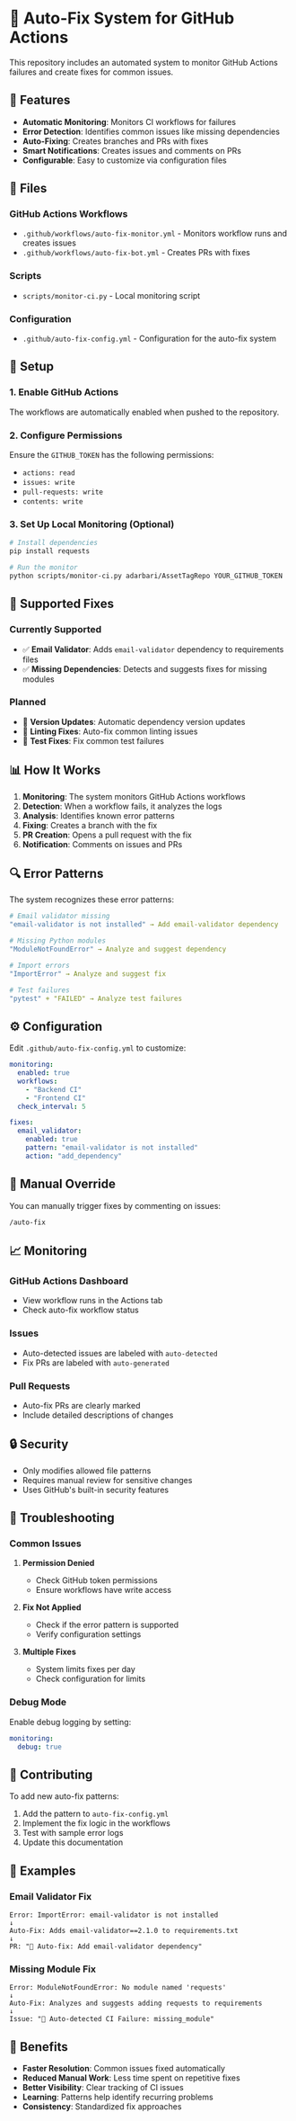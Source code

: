 # 🤖 Auto-Fix System for GitHub Actions

This repository includes an automated system to monitor GitHub Actions failures and create fixes for common issues.

## 🚀 Features

- **Automatic Monitoring**: Monitors CI workflows for failures
- **Error Detection**: Identifies common issues like missing dependencies
- **Auto-Fixing**: Creates branches and PRs with fixes
- **Smart Notifications**: Creates issues and comments on PRs
- **Configurable**: Easy to customize via configuration files

## 📁 Files

### GitHub Actions Workflows
- `.github/workflows/auto-fix-monitor.yml` - Monitors workflow runs and creates issues
- `.github/workflows/auto-fix-bot.yml` - Creates PRs with fixes

### Scripts
- `scripts/monitor-ci.py` - Local monitoring script

### Configuration
- `.github/auto-fix-config.yml` - Configuration for the auto-fix system

## 🔧 Setup

### 1. Enable GitHub Actions

The workflows are automatically enabled when pushed to the repository.

### 2. Configure Permissions

Ensure the `GITHUB_TOKEN` has the following permissions:
- `actions: read`
- `issues: write`
- `pull-requests: write`
- `contents: write`

### 3. Set Up Local Monitoring (Optional)

```bash
# Install dependencies
pip install requests

# Run the monitor
python scripts/monitor-ci.py adarbari/AssetTagRepo YOUR_GITHUB_TOKEN
```

## 🎯 Supported Fixes

### Currently Supported
- ✅ **Email Validator**: Adds `email-validator` dependency to requirements files
- ✅ **Missing Dependencies**: Detects and suggests fixes for missing modules

### Planned
- 🔄 **Version Updates**: Automatic dependency version updates
- 🔄 **Linting Fixes**: Auto-fix common linting issues
- 🔄 **Test Fixes**: Fix common test failures

## 📊 How It Works

1. **Monitoring**: The system monitors GitHub Actions workflows
2. **Detection**: When a workflow fails, it analyzes the logs
3. **Analysis**: Identifies known error patterns
4. **Fixing**: Creates a branch with the fix
5. **PR Creation**: Opens a pull request with the fix
6. **Notification**: Comments on issues and PRs

## 🔍 Error Patterns

The system recognizes these error patterns:

```yaml
# Email validator missing
"email-validator is not installed" → Add email-validator dependency

# Missing Python modules
"ModuleNotFoundError" → Analyze and suggest dependency

# Import errors
"ImportError" → Analyze and suggest fix

# Test failures
"pytest" + "FAILED" → Analyze test failures
```

## ⚙️ Configuration

Edit `.github/auto-fix-config.yml` to customize:

```yaml
monitoring:
  enabled: true
  workflows:
    - "Backend CI"
    - "Frontend CI"
  check_interval: 5

fixes:
  email_validator:
    enabled: true
    pattern: "email-validator is not installed"
    action: "add_dependency"
```

## 🚨 Manual Override

You can manually trigger fixes by commenting on issues:

```
/auto-fix
```

## 📈 Monitoring

### GitHub Actions Dashboard
- View workflow runs in the Actions tab
- Check auto-fix workflow status

### Issues
- Auto-detected issues are labeled with `auto-detected`
- Fix PRs are labeled with `auto-generated`

### Pull Requests
- Auto-fix PRs are clearly marked
- Include detailed descriptions of changes

## 🔒 Security

- Only modifies allowed file patterns
- Requires manual review for sensitive changes
- Uses GitHub's built-in security features

## 🐛 Troubleshooting

### Common Issues

1. **Permission Denied**
   - Check GitHub token permissions
   - Ensure workflows have write access

2. **Fix Not Applied**
   - Check if the error pattern is supported
   - Verify configuration settings

3. **Multiple Fixes**
   - System limits fixes per day
   - Check configuration for limits

### Debug Mode

Enable debug logging by setting:
```yaml
monitoring:
  debug: true
```

## 🤝 Contributing

To add new auto-fix patterns:

1. Add the pattern to `auto-fix-config.yml`
2. Implement the fix logic in the workflows
3. Test with sample error logs
4. Update this documentation

## 📝 Examples

### Email Validator Fix
```
Error: ImportError: email-validator is not installed
↓
Auto-Fix: Adds email-validator==2.1.0 to requirements.txt
↓
PR: "🤖 Auto-fix: Add email-validator dependency"
```

### Missing Module Fix
```
Error: ModuleNotFoundError: No module named 'requests'
↓
Auto-Fix: Analyzes and suggests adding requests to requirements
↓
Issue: "🚨 Auto-detected CI Failure: missing_module"
```

## 🎉 Benefits

- **Faster Resolution**: Common issues fixed automatically
- **Reduced Manual Work**: Less time spent on repetitive fixes
- **Better Visibility**: Clear tracking of CI issues
- **Learning**: Patterns help identify recurring problems
- **Consistency**: Standardized fix approaches
